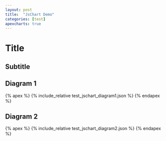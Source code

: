 ```yaml
---
layout: post
title:  "JsChart Demo"
categories: [test]
apexcharts: true
---
```


# Title

## Subtitle

## Diagram 1

{% apex %}
{% include_relative test_jschart_diagram1.json %}
{% endapex %}


## Diagram 2

{% apex %}
{% include_relative test_jschart_diagram2.json %}
{% endapex %}
